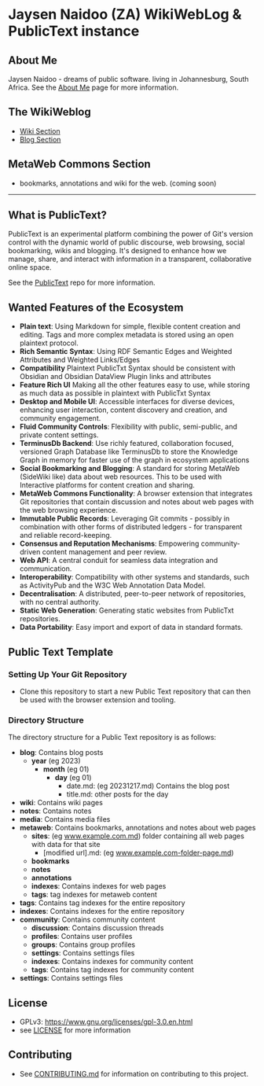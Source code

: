 # Jaysen Naidoo (ZA) WikiWebLog & PublicText instance

## About Me

Jaysen Naidoo - dreams of public software. living in Johannesburg, South Africa.
See the [About Me](/about.md) page for more information.

## The WikiWeblog

- [Wiki Section](/wiki/home.md)
- [Blog Section](/blog/home.md)

## MetaWeb Commons Section

- bookmarks, annotations and wiki for the web. (coming soon)



-------------------------------------------

## What is PublicText?

PublicText is an experimental platform combining the power of Git's version control with the dynamic world of public discourse, web browsing, social bookmarking, wikis and blogging. It's designed to enhance how we manage, share, and interact with information in a transparent, collaborative online space.

See the [PublicText](https://github.com/jaysen/publictext/) repo for more information.


## Wanted Features of the Ecosystem

- **Plain text**: Using Markdown for simple, flexible content creation and editing. Tags and more complex metadata is stored using an open plaintext protocol.
- **Rich Semantic Syntax**: Using RDF Semantic Edges and Weighted Attributes and Weighted Links/Edges 
- **Compatibility** Plaintext PublicTxt Syntax should be consistent with Obsidian and Obsidian DataView Plugin links and attributes 
- **Feature Rich UI** Making all the other features easy to use, while storing as much data as possible in plaintext with PublicTxt Syntax
- **Desktop and Mobile UI**: Accessible interfaces for diverse devices, enhancing user interaction, content discovery and creation, and community engagement.
- **Fluid Community Controls**: Flexibility with public, semi-public, and private content settings.
- **TerminusDb Backend**: Use richly featured, collaboration focused, versioned Graph Database like TerminusDb to store the Knowledge Graph  in memory for faster use of the graph in ecosystem applications
- **Social Bookmarking and Blogging**: A standard for storing MetaWeb (SideWiki like) data about web resources. This to be used with  Interactive platforms for content creation and sharing.
- **MetaWeb Commons Functionality**: A browser extension that integrates Git repositories that contain discussion and notes about web pages with the web browsing experience.
- **Immutable Public Records**: Leveraging Git commits - possibly in combination with other forms of distributed ledgers - for transparent and reliable record-keeping.
- **Consensus and Reputation Mechanisms**: Empowering community-driven content management and peer review.
- **Web API**: A central conduit for seamless data integration and communication.
- **Interoperability**: Compatibility with other systems and standards, such as ActivityPub and the W3C Web Annotation Data Model.
- **Decentralisation**: A distributed, peer-to-peer network of repositories, with no central authority.
- **Static Web Generation**: Generating static websites from PublicTxt repositories.
- **Data Portability**: Easy import and export of data in standard formats.

## Public Text Template

### Setting Up Your Git Repository

- Clone this repository to start a new Public Text repository that can then be used with the browser extension and tooling.

### Directory Structure

The directory structure for a Public Text repository is as follows:

- **blog**: Contains blog posts
  - **year** (eg 2023)
    - **month** (eg 01)
      - **day** (eg 01)
        - date.md: (eg 20231217.md) Contains the blog post
        - title.md: other posts for the day
- **wiki**: Contains wiki pages
- **notes**: Contains notes
- **media**: Contains media files
- **metaweb**: Contains bookmarks, annotations and notes about web pages
  - **sites**: (eg www.example.com.md) folder containing all web pages with data for that site
    - [modified url].md: (eg www.example.com-folder-page.md)
  - **bookmarks**
  - **notes**
  - **annotations**
  - **indexes**: Contains indexes for web pages
  - **tags**: tag indexes for metaweb content
- **tags**: Contains tag indexes for the entire repository
- **indexes**: Contains indexes for the entire repository
- **community**: Contains community content
  - **discussion**: Contains discussion threads
  - **profiles**: Contains user profiles
  - **groups**: Contains group profiles
  - **settings**: Contains settings files
  - **indexes**: Contains indexes for community content
  - **tags**: Contains tag indexes for community content
- **settings**: Contains settings files



## License
- GPLv3: https://www.gnu.org/licenses/gpl-3.0.en.html 
- see [LICENSE](LICENSE) for more information

## Contributing
- See [CONTRIBUTING.md](CONTRIBUTING.md) for information on contributing to this project.
